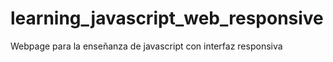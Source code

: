 learning_javascript_web_responsive
==================================

Webpage para la enseñanza de javascript con interfaz responsiva
